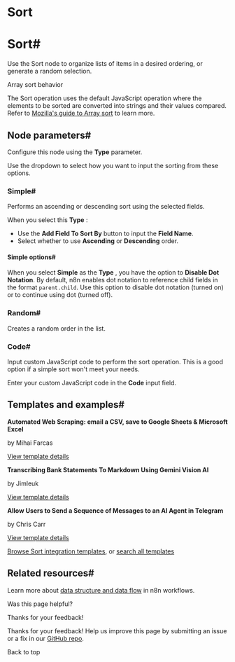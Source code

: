 # Sort

[ ](https://github.com/n8n-io/n8n-docs/edit/main/docs/integrations/builtin/core-nodes/n8n-nodes-base.sort.md "Edit this page")

# Sort#

Use the Sort node to organize lists of items in a desired ordering, or generate a random selection.

Array sort behavior

The Sort operation uses the default JavaScript operation where the elements to be sorted are converted into strings and their values compared. Refer to [Mozilla's guide to Array sort](https://developer.mozilla.org/en-US/docs/Web/JavaScript/Reference/Global_Objects/Array/sort) to learn more.

## Node parameters#

Configure this node using the **Type** parameter.

Use the dropdown to select how you want to input the sorting from these options.

### Simple#

Performs an ascending or descending sort using the selected fields.

When you select this **Type** :

  * Use the **Add Field To Sort By** button to input the **Field Name**.
  * Select whether to use **Ascending** or **Descending** order.



#### Simple options#

When you select **Simple** as the **Type** , you have the option to **Disable Dot Notation**. By default, n8n enables dot notation to reference child fields in the format `parent.child`. Use this option to disable dot notation (turned on) or to continue using dot (turned off).

### Random#

Creates a random order in the list.

### Code#

Input custom JavaScript code to perform the sort operation. This is a good option if a simple sort won't meet your needs.

Enter your custom JavaScript code in the **Code** input field.

## Templates and examples#

**Automated Web Scraping: email a CSV, save to Google Sheets & Microsoft Excel**

by Mihai Farcas

[View template details](https://n8n.io/workflows/2275-automated-web-scraping-email-a-csv-save-to-google-sheets-and-microsoft-excel/)

**Transcribing Bank Statements To Markdown Using Gemini Vision AI**

by Jimleuk

[View template details](https://n8n.io/workflows/2421-transcribing-bank-statements-to-markdown-using-gemini-vision-ai/)

**Allow Users to Send a Sequence of Messages to an AI Agent in Telegram**

by Chris Carr

[View template details](https://n8n.io/workflows/2917-allow-users-to-send-a-sequence-of-messages-to-an-ai-agent-in-telegram/)

[Browse Sort integration templates](https://n8n.io/integrations/sort/), or [search all templates](https://n8n.io/workflows/)

## Related resources#

Learn more about [data structure and data flow](../../../../data/) in n8n workflows.

Was this page helpful? 

Thanks for your feedback! 

Thanks for your feedback! Help us improve this page by submitting an issue or a fix in our [GitHub repo](https://github.com/n8n-io/n8n-docs). 

Back to top 
